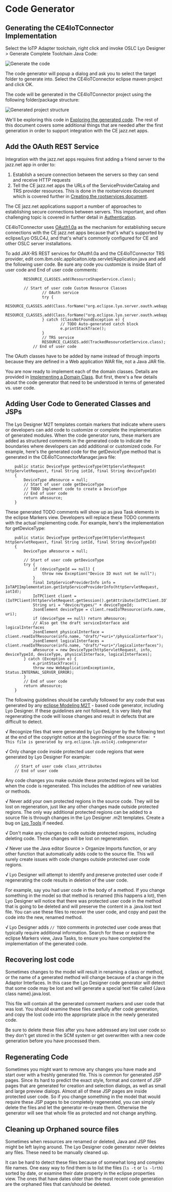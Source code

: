# Code Generator

## Generating the CE4IoTConnector Implementation

Select the IoTP Adapter toolchain, right click and invoke OSLC Lyo Designer > Generate Complete Toolchain Java Code: 

![Generate the code](./images/Generate-the-code.png "Generate the code")

The code generator will popup a dialog and ask you to select the target folder to generate into. Select the CE4IoTConnector eclipse maven project and click OK.

The code will be generated in the CE4IoTConnector project using the following folder/package structure:

![Generated project structure](./images/Generated-project.png "Generated project structure")

We'll be exploring this code in [Exploring the generated code](./exploring-the-code). The rest of this document covers some additional things that are needed after the first generation in order to support integration with the CE jazz.net apps.

## Add the OAuth REST Service

Integration with the jazz.net apps requires first adding a friend server to the jazz.net app in order to:

1. Establish a secure connection between the servers so they can send and receive HTTP requests
2. Tell the CE jazz.net apps the URLs of the ServiceProviderCatalog and TRS provider resources. This is done in the rootservices document which is covered further in [Creating the rootservices document](./rootservices).

The CE jazz.net applications support a number of approaches to  establishing secure connections between servers. This important, and often challenging topic is covered in further detail in [Authentication](authentication). 

CE4IoTConnector uses [OAuth1.0a](https://oauth.net/core/1.0a/) as the mechanism for establishing secure connections with the CE jazz.net apps because that's what's supported by eclipse/Lyo OSLC4J, and that's what's commonly configured for CE and other OSLC server installations. 

To add JAX-RS REST services for OAuth1.0a and the CE4IoTConnector TRS provider, edit com.ibm.oslc.applicaiton.iotp.servlet/Application.java and add the following user code. Be sure any code you customize is inside Start of user code and End of user code comments:

```
        RESOURCE_CLASSES.add(ResourceShapeService.class);

        // Start of user code Custom Resource Classes
                // OAuth service
                try {
                        RESOURCE_CLASSES.add(Class.forName("org.eclipse.lyo.server.oauth.webapp.services.ConsumersService"));
                        RESOURCE_CLASSES.add(Class.forName("org.eclipse.lyo.server.oauth.webapp.services.OAuthService"));
                } catch (ClassNotFoundException e) {
                        // TODO Auto-generated catch block
                        e.printStackTrace();
                }
                // TRS service
                RESOURCE_CLASSES.add(TrackedResourceSetService.class);
            // End of user code
```

The OAuth classes have to be added by name instead of through imports because they are defined in a Web application WAR file, not a Java JAR file.

You are now ready to implement each of the domain classes. Details are provided in [Implementing a Domain Class](./implement-domain-class). But first, there's a few details about the code generator that need to be understood in terms of generated vs. user code.

## Adding User Code to Generated Classes and JSPs

The Lyo Designer M2T templates contain markers that indicate where users or developers can add code to customize or complete the implementation of generated modules. When the code generator runs, these markers are added as structured comments in the generated code to indicate the boundaries where developers can add additional or customized code. For example, here's the generated code for the getDeviceType method that is generated in the CE4IoTConnectorManager.java file:

```
    public static DeviceType getDeviceType(HttpServletRequest httpServletRequest, final String iotId, final String deviceTypeId)
    {
        DeviceType aResource = null;
        // Start of user code getDeviceType
        // TODO Implement code to create a DeviceType        
        // End of user code
        return aResource;
    }
```
These generated TODO comments will show up as java Task elements in the eclipse Markers view. Developers will replace these TODO comments with the actual implementing code. For example, here's the implementation for getDeviceType:

```
    public static DeviceType getDeviceType(HttpServletRequest httpServletRequest, final String iotId, final String deviceTypeId)
    {
        DeviceType aResource = null;
        
        // Start of user code getDeviceType
		try {
			if (deviceTypeId == null) {
				throw new Exception("Device ID must not be null");
			}
			final IotpServiceProviderInfo info = IoTAPIImplementation.getIotpServiceProviderInfo(httpServletRequest, iotId);
			IoTPClient client = (IoTPClient)httpServletRequest.getSession().getAttribute(IoTPClient.IOTPCLIENT_ATTRIBUTE);
			String uri = "device/types/" + deviceTypeId;
			JsonElement deviceType = client.readIoTResource(info.name, uri);
			if (deviceType == null) return aResource;
			// Also get the draft serviceInterface and logicalInterfaces
			JsonElement physicalInterface = client.readIoTResource(info.name, "draft/"+uri+"/physicalinterface");
			JsonElement logicalInterfaces = client.readIoTResource(info.name, "draft/"+uri+"/logicalinterfaces");
			aResource = new DeviceType(httpServletRequest, info, deviceTypeId, deviceType, physicalInterface, logicalInterfaces);
		} catch (Exception e) {
			e.printStackTrace();
			throw new WebApplicationException(e, Status.INTERNAL_SERVER_ERROR);
		}
        // End of user code
        return aResource;
    }
```

The following guidelines should be carefully followed for any code that was generated by any [eclipse Modeling M2T](https://www.google.com/url?sa=t&rct=j&q=&esrc=s&source=web&cd=1&cad=rja&uact=8&ved=0ahUKEwigxoT1yabaAhWvtlkKHR84BjwQFggpMAA&url=https%3A%2F%2Fwww.eclipse.org%2Fmodeling%2Fm2t%2F&usg=AOvVaw0DTaDfGB_DiZD-YDwvKIW0) - based code generator, including Lyo Designer. If these guidelines are not followed, it is very likely that regenerating the code will loose changes and result in defects that are difficult to detect.

√ Recognize files that were generated by Lyo Designer by the following text at the end of the copyright notice at the beginning of the source file:
` * This file is generated by org.eclipse.lyo.oslc4j.codegenerator`

√ Only change code inside protected user code regions that were generated by Lyo Designer
For example:

```
    // Start of user code class_attributes
    // End of user code
```

Any code changes you make outside these protected regions will be lost when the code is regenerated. This includes the addition of new variables or methods.

√ Never add your own protected regions in the source code. They will be lost on regeneration, just like any other changes made outside protected regions. The only way additional protected regions can be added to a source file is through changes in the Lyo Designer .m2t templates. Create a bug on [Lyo Tools](https://bugs.eclipse.org/bugs/enter_bug.cgi?product=Lyo) if needed. 

√ Don't make any changes to code outside protected regions, including deleting code. These changes will be lost on regeneration.

√ Never use the Java editor Source > Organize Imports function, or any other function that automatically adds code to the source file. This will surely create issues with code changes outside protected user code regions.

√ Lyo Designer will attempt to identify and preserve protected user code if regenerating the code results in deletion of the user code.

For example, say you had user code in the body of a method. If you change something in the model so that method is renamed (this happens a lot), then Lyo Designer will notice that there was protected user code in the method that is going to be deleted and will preserve the content in a <file>.java.lost text file. You can use these files to recover the user code, and copy and past the code into the new, renamed method.

√ Lyo Designer adds `// TODO` comments in protected user code areas that typically require additional information. Search for these or explore the eclipse Markers view, Java Tasks, to ensure you have completed the implementation of the generated code.

## Recovering lost code

Sometimes changes to the model will result in renaming a class or method, or the name of a generated method will change because of a change in the Adaptor Interfaces. In this case the Lyo Designer code generator will detect that some code may be lost and will generate a special text file called {Java class name}.java.lost.

This file will contain all the generated comment markers and user code that was lost. You should examine these files carefully after code generation, and copy the lost code into the appropriate place in the newly generated code. 

Be sure to delete these files after you have addressed any lost user code so they don't get stored in the SCM system or get overwritten with a new code generation before you have processed them.

## Regenerating Code

Sometimes you might want to remove any changes you have made and start over with a freshly generated file. This is common for generated JSP pages. Since its hard to predict the exact style, format and content of JSP pages that are generated for creation and selection dialogs, as well as small and large preview dialogs. Almost all of these JSP pages are inside protected user code. So if you change something in the model that would require these JSP pages to be completely regenerated, you can simply delete the files and let the generator re-create them. Otherwise the generator will see that whole file as protected and not change anything.

## Cleaning up Orphaned source files

Sometimes when resources are renamed or deleted, Java and JSP files might be left laying around. The Lyo Designer code generator never deletes any files. These need to be manually cleaned up.

It can be hard to detect these files because of somewhat long and complex file names. One easy way to find them is to list the files (`ls -t` or `ls -lrth`) sorted by date, or examine their date property in the eclipse properties view. The ones that have dates older than the most recent code generation are the orphaned files that can/should be deleted.
